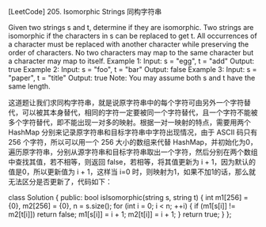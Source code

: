 [LeetCode] 205. Isomorphic Strings 同构字符串 

 
Given two strings s and t, determine if they are isomorphic.
Two strings are isomorphic if the characters in s can be replaced to get t.
All occurrences of a character must be replaced with another character while preserving the order of characters. No two characters may map to the same character but a character may map to itself.
Example 1:
Input: s = "egg", t = "add"
Output: true
Example 2:
Input: s = "foo", t = "bar"
Output: false
Example 3:
Input: s = "paper", t = "title"
Output: true
Note:
You may assume both s and t have the same length.
  
这道题让我们求同构字符串，就是说原字符串中的每个字符可由另外一个字符替代，可以被其本身替代，相同的字符一定要被同一个字符替代，且一个字符不能被多个字符替代，即不能出现一对多的映射。根据一对一映射的特点，需要用两个 HashMap 分别来记录原字符串和目标字符串中字符出现情况，由于 ASCII 码只有 256 个字符，所以可以用一个 256 大小的数组来代替 HashMap，并初始化为0，遍历原字符串，分别从源字符串和目标字符串取出一个字符，然后分别在两个数组中查找其值，若不相等，则返回 false，若相等，将其值更新为 i + 1，因为默认的值是0，所以更新值为 i + 1，这样当 i=0 时，则映射为1，如果不加1的话，那么就无法区分是否更新了，代码如下：
 

class Solution {
public:
    bool isIsomorphic(string s, string t) {
        int m1[256] = {0}, m2[256] = {0}, n = s.size();
        for (int i = 0; i < n; ++i) {
            if (m1[s[i]] != m2[t[i]]) return false;
            m1[s[i]] = i + 1;
            m2[t[i]] = i + 1;
        }
        return true;
    }
};
